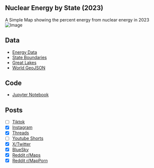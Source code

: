 ## Nuclear Energy by State (2023)
A Simple Map showing the percent energy from nuclear energy in 2023
![Image](https://drive.google.com/uc?export=view&id=1u-3iHe5Gw02cyh_sjjIeXdBT0fn9Hne-)

## Data
* [Energy Data](https://www.eia.gov/electricity/data/browser/#/topic/0?agg=2,0,1&fuel=vtg&geo=hifvvvvvvvvvo&sec=g&linechart=ELEC.GEN.ALL-US-99.A&columnchart=ELEC.GEN.ALL-US-99.A&map=ELEC.GEN.ALL-US-99.A&freq=A&ctype=linechart&ltype=pin&rtype=s&maptype=0&rse=0&pin=)
* [State Boundaries](https://www.census.gov/geographies/mapping-files/time-series/geo/carto-boundary-file.html)
* [Great Lakes](https://usicecenter.gov/Products/GreatLakesData)
* [World GeoJSON](https://public.opendatasoft.com/explore/dataset/world-administrative-boundaries/export/?flg=en-us)

## Code
* [Jupyter Notebook](FormatData.ipynb)

## Posts
- [ ] [Tiktok]()
- [x] [Instagram](https://www.instagram.com/p/DHytpnfvC4w/)
- [x] [Threads](https://www.threads.net/@vinemapper/post/DHytqHtPASM)
- [ ] [Youtube Shorts]()
- [x] [X/Twitter](https://x.com/VineMapper/status/1906042609732325588)
- [x] [BlueSky](https://bsky.app/profile/vinemapper.bsky.social/post/3lljvmwug5k2w)
- [x] [Reddit r/Maps](https://www.reddit.com/r/Maps/comments/1jms0qz/energy_from_nuclear_power_2023/)
- [x] [Reddit r/MapPorn](https://www.reddit.com/r/MapPorn/comments/1jms0hn/energy_from_nuclear_power_2023/)
